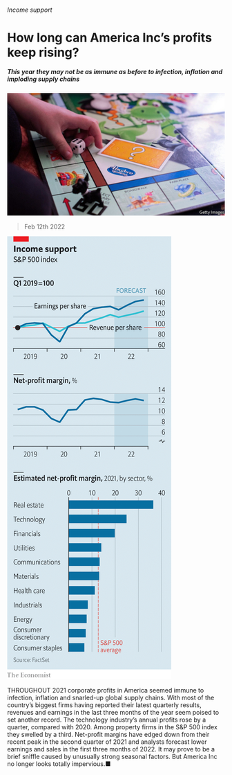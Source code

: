 ###### Income support

# How long can America Inc’s profits keep rising? 

##### This year they may not be as immune as before to infection, inflation and imploding supply chains 

![image](images/20220212_wbp501.jpg) 

> Feb 12th 2022 

![image](images/20220212_wbc249.png) 


THROUGHOUT 2021 corporate profits in America seemed immune to infection, inflation and snarled-up global supply chains. With most of the country’s biggest firms having reported their latest quarterly results, revenues and earnings in the last three months of the year seem poised to set another record. The technology industry’s annual profits rose by a quarter, compared with 2020. Among property firms in the S&amp;P 500 index they swelled by a third. Net-profit margins have edged down from their recent peak in the second quarter of 2021 and analysts forecast lower earnings and sales in the first three months of 2022. It may prove to be a brief sniffle caused by unusually strong seasonal factors. But America Inc no longer looks totally impervious.■


